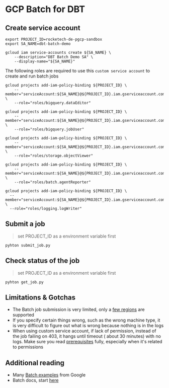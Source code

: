 # GCP Batch for DBT

## Create service account

```
export PROJECT_ID=rocketech-de-pgcp-sandbox
export SA_NAME=dbt-batch-demo
```

```
gcloud iam service-accounts create ${SA_NAME} \
    --description="DBT Batch Demo SA" \
    --display-name="${SA_NAME}"
```

The following roles are required to use this `custom service account` to create and run batch jobs

```
gcloud projects add-iam-policy-binding ${PROJECT_ID} \
    --member="serviceAccount:${SA_NAME}@${PROJECT_ID}.iam.gserviceaccount.com" \
    --role="roles/bigquery.dataEditor"
    
gcloud projects add-iam-policy-binding ${PROJECT_ID} \
    --member="serviceAccount:${SA_NAME}@${PROJECT_ID}.iam.gserviceaccount.com" \
    --role="roles/bigquery.jobUser"

gcloud projects add-iam-policy-binding ${PROJECT_ID} \
    --member="serviceAccount:${SA_NAME}@${PROJECT_ID}.iam.gserviceaccount.com" \
    --role="roles/storage.objectViewer"
    
gcloud projects add-iam-policy-binding ${PROJECT_ID} \
    --member="serviceAccount:${SA_NAME}@${PROJECT_ID}.iam.gserviceaccount.com" \
    --role="roles/batch.agentReporter"
    
gcloud projects add-iam-policy-binding ${PROJECT_ID} \
  --member="serviceAccount:${SA_NAME}@${PROJECT_ID}.iam.gserviceaccount.com" \
  --role="roles/logging.logWriter"
```

## Submit a job

> set PROJECT_ID as a environment variable first

```
pyhton submit_job.py
```

## Check status of the job

> set PROJECT_ID as a environment variable first

```
pyhton get_job.py
```

## Limitations & Gotchas

- The Batch job submission is very limited, only a [few regions](https://cloud.google.com/batch/docs/locations) are
  supported
- If you specify certain things wrong, such as the wrong machine type, it is very difficult to figure out what is wrong
  because nothing is in the logs
- When using custom service account, if lack of permission, instead of the job failing on 403, it hangs until timeout (
  about 30 minutes) with no logs. Make sure you
  read [prerequisites](https://cloud.google.com/batch/docs/get-started#project-prerequisites) fully, especially when
  it's related to permissions 

## Additional reading
- Many [Batch examples](https://github.com/GoogleCloudPlatform/python-docs-samples/tree/6982717f255e87f3e2f1797ac3469f088b9b8693/batch) from Google 
- Batch docs, start [here](https://cloud.google.com/batch/docs/create-run-job#before-you-begin)
